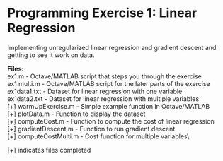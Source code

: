 # Programming Exercise 1: Linear Regression

Implementing unregularized linear regression and gradient descent and getting to see it work on data.

**Files:**\
ex1.m - Octave/MATLAB script that steps you through the exercise\
ex1 multi.m - Octave/MATLAB script for the later parts of the exercise\
ex1data1.txt - Dataset for linear regression with one variable\
ex1data2.txt - Dataset for linear regression with multiple variables\
[+] warmUpExercise.m - Simple example function in Octave/MATLAB\
[+] plotData.m - Function to display the dataset\
[+] computeCost.m - Function to compute the cost of linear regression\
[+] gradientDescent.m - Function to run gradient descent\
[+] computeCostMulti.m - Cost function for multiple variables\

[+] indicates files completed
